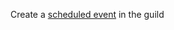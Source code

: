 Create a [scheduled event](https://discord.com/developers/docs/resources/guild-scheduled-event#guild-scheduled-event-object) in the guild